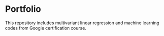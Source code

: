 # Portfolio

This repository includes multivariant linear regression and machine learning codes from Google certification course.
